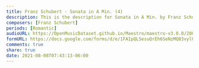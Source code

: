 ```yaml
---
title: Franz Schubert - Sonata in A Min. (4)
description: This is the description for Sonata in A Min. by Franz Schubert
composers: [Franz Schubert]
periods: [Romantic]
audioURL: https://OpenMusicDataset.github.io/Maestro/maestro-v3.0.0/2006/MIDI-Unprocessed_22_R2_2006_01_ORIG_MID--AUDIO_22_R2_2006_04_Track04_wav.midi
formURL: https://docs.google.com/forms/d/e/1FAIpQLSesuQrEh6SeNzMQ83vylOwdHJbBejrKbyJmtCj32TFfDN90hg/viewform
comments: true
share: true
date: 2021-08-08T07:43:13-06:00
---
```

